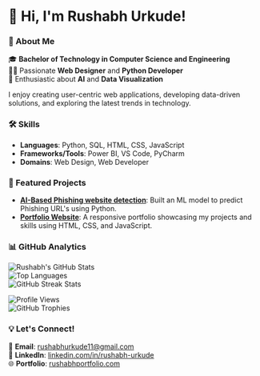 # 👋 Hi, I'm Rushabh Urkude!  

### 🚀 About Me  
🎓 **Bachelor of Technology in Computer Science and Engineering**  
👨‍💻 Passionate **Web Designer** and **Python Developer**  
🤖 Enthusiastic about **AI** and **Data Visualization**  

I enjoy creating user-centric web applications, developing data-driven solutions, and exploring the latest trends in technology.

### 🛠️ Skills  
- **Languages**: Python, SQL, HTML, CSS, JavaScript  
- **Frameworks/Tools**: Power BI, VS Code, PyCharm  
- **Domains**: Web Design, Web Developer   

### 🌟 Featured Projects  
- **[AI-Based Phishing website detection](#)**: Built an ML model to predict Phishing URL's using Python.  
- **[Portfolio Website](#)**: A responsive portfolio showcasing my projects and skills using HTML, CSS, and JavaScript.  
 

### 📊 GitHub Analytics  
![Rushabh's GitHub Stats](https://github-readme-stats.vercel.app/api?username=Rushabhurk11&show_icons=true&theme=radical)  
![Top Languages](https://github-readme-stats.vercel.app/api/top-langs/?username=Rushabhurk11&layout=compact&theme=radical)  
![GitHub Streak Stats](https://streak-stats.demolab.com/?user=Rushabhurk11&theme=radical)  

![Profile Views](https://komarev.com/ghpvc/?username=Rushabhurk11&color=blue)  
![GitHub Trophies](https://github-profile-trophy.vercel.app/?username=Rushabhurk11&theme=radical)  

### 💡 Let's Connect!  
📧 **Email**: [rushabhurkude11@gmail.com](mailto:rushabhurkude11@gmail.com)  
🔗 **LinkedIn**: [linkedin.com/in/rushabh-urkude]((https://www.linkedin.com/in/rushabh-urkude/))  
🌐 **Portfolio**: [rushabhportfolio.com](#)
